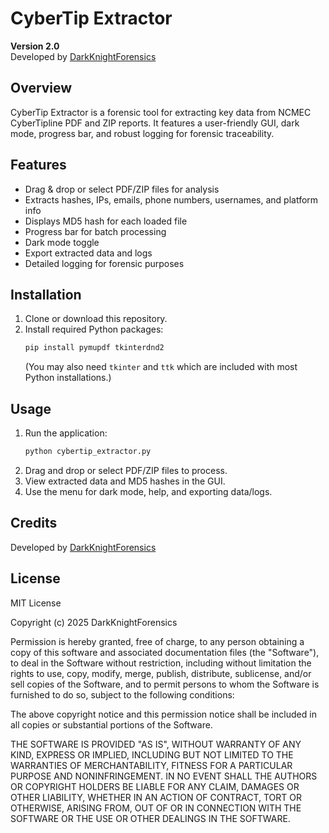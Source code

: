 # CyberTip Extractor

**Version 2.0**  
Developed by [DarkKnightForensics](https://github.com/DarkKnightForensics)

## Overview
CyberTip Extractor is a forensic tool for extracting key data from NCMEC CyberTipline PDF and ZIP reports. It features a user-friendly GUI, dark mode, progress bar, and robust logging for forensic traceability.

## Features
- Drag & drop or select PDF/ZIP files for analysis
- Extracts hashes, IPs, emails, phone numbers, usernames, and platform info
- Displays MD5 hash for each loaded file
- Progress bar for batch processing
- Dark mode toggle
- Export extracted data and logs
- Detailed logging for forensic purposes

## Installation
1. Clone or download this repository.
2. Install required Python packages:
   ```bash
   pip install pymupdf tkinterdnd2
   ```
   (You may also need `tkinter` and `ttk` which are included with most Python installations.)

## Usage
1. Run the application:
   ```bash
   python cybertip_extractor.py
   ```
2. Drag and drop or select PDF/ZIP files to process.
3. View extracted data and MD5 hashes in the GUI.
4. Use the menu for dark mode, help, and exporting data/logs.

## Credits
Developed by [DarkKnightForensics](https://github.com/DarkKnightForensics)

## License
MIT License

Copyright (c) 2025 DarkKnightForensics

Permission is hereby granted, free of charge, to any person obtaining a copy
of this software and associated documentation files (the "Software"), to deal
in the Software without restriction, including without limitation the rights
to use, copy, modify, merge, publish, distribute, sublicense, and/or sell
copies of the Software, and to permit persons to whom the Software is
furnished to do so, subject to the following conditions:

The above copyright notice and this permission notice shall be included in all
copies or substantial portions of the Software.

THE SOFTWARE IS PROVIDED "AS IS", WITHOUT WARRANTY OF ANY KIND, EXPRESS OR
IMPLIED, INCLUDING BUT NOT LIMITED TO THE WARRANTIES OF MERCHANTABILITY,
FITNESS FOR A PARTICULAR PURPOSE AND NONINFRINGEMENT. IN NO EVENT SHALL THE
AUTHORS OR COPYRIGHT HOLDERS BE LIABLE FOR ANY CLAIM, DAMAGES OR OTHER
LIABILITY, WHETHER IN AN ACTION OF CONTRACT, TORT OR OTHERWISE, ARISING FROM,
OUT OF OR IN CONNECTION WITH THE SOFTWARE OR THE USE OR OTHER DEALINGS IN THE
SOFTWARE.
